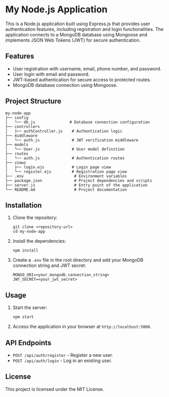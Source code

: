 # My Node.js Application

This is a Node.js application built using Express.js that provides user authentication features, including registration and login functionalities. The application connects to a MongoDB database using Mongoose and implements JSON Web Tokens (JWT) for secure authentication.

## Features

- User registration with username, email, phone number, and password.
- User login with email and password.
- JWT-based authentication for secure access to protected routes.
- MongoDB database connection using Mongoose.

## Project Structure

```
my-node-app
├── config
│   └── db.js               # Database connection configuration
├── controllers
│   ├── authController.js    # Authentication logic
├── middleware
│   └── auth.js              # JWT verification middleware
├── models
│   └── User.js              # User model definition
├── routes
│   └── auth.js              # Authentication routes
├── views
│   ├── login.ejs            # Login page view
│   └── register.ejs         # Registration page view
├── .env                      # Environment variables
├── package.json              # Project dependencies and scripts
├── server.js                 # Entry point of the application
└── README.md                 # Project documentation
```

## Installation

1. Clone the repository:
   ```
   git clone <repository-url>
   cd my-node-app
   ```

2. Install the dependencies:
   ```
   npm install
   ```

3. Create a `.env` file in the root directory and add your MongoDB connection string and JWT secret:
   ```
   MONGO_URI=<your_mongodb_connection_string>
   JWT_SECRET=<your_jwt_secret>
   ```

## Usage

1. Start the server:
   ```
   npm start
   ```

2. Access the application in your browser at `http://localhost:5000`.

## API Endpoints

- `POST /api/auth/register` - Register a new user.
- `POST /api/auth/login` - Log in an existing user.

## License

This project is licensed under the MIT License.
